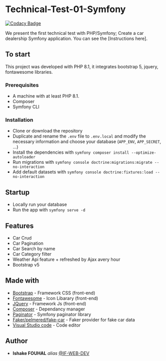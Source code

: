 # Technical-Test-01-Symfony

[![Codacy Badge](https://app.codacy.com/project/badge/Grade/1ccbfe99d0844347a24a4eabc1313dec)](https://www.codacy.com/gh/if-web-dev/Openclassrooms-Project-06-Snowtricks/dashboard?utm_source=github.com&amp;utm_medium=referral&amp;utm_content=if-web-dev/Openclassrooms-Project-06-Snowtricks&amp;utm_campaign=Badge_Grade)

We present the first technical test with PHP/Symfony; Create a car dealership Symfony application. You can see the [Instructions here].

## To start

This project was developed with PHP 8.1, it integrates bootstrap 5, jquery, fontawesome libraries.

### Prerequisites

- A machine with at least PHP 8.1.
- Composer
- Symfony CLI

### Installation

- Clone or download the repository
- Duplicate and rename the `.env` file to `.env.local` and modify the necessary information and choose your database (`APP_ENV`, `APP_SECRET`, ...)
- Install the dependencies with `symfony composer install --optimize-autoloader`
- Run migrations with `symfony console doctrine:migrations:migrate --no-interaction`
- Add default datasets with `symfony console doctrine:fixtures:load --no-interaction`

## Startup

- Locally run your database
- Run the app with `symfony serve -d`

## Features

- Car Crud
- Car Pagination
- Car Search by name
- Car Category filter
- Weather Api feature + refreshed by Ajax avery hour
- Bootstrap v5

## Made with

* [Bootstrap](https://getbootstrap.com/) - Framework CSS (front-end)
* [Fontawesome](https://fontawesome.com/icons) - Icon Libarary (front-end)
* [JQuery](https://jquery.com/) - Framework Js (front-end)
* [Composer](https://getcomposer.org/) - Dependancy manager
* [Paginator](https://github.com/KnpLabs/KnpPaginatorBundle) - Symfony paginator library
* [Faker/pelmered/fake-car](https://github.com/pelmered/fake-car) - Faker provider for fake car data
* [Visual Studio code](https://code.visualstudio.com/) - Code editor

## Author

* **Ishake FOUHAL** _alias_ [@IF-WEB-DEV](https://github.com/if-web-dev)